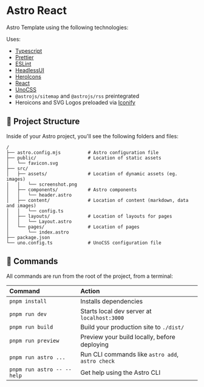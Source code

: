 # Astro React

Astro Template using the following technologies:

Uses:

- [Typescript](https://www.typescriptlang.org/)
- [Prettier](https://prettier.io/)
- [ESLint](https://eslint.org/)
- [HeadlessUI](https://headlessui.com)
- [HeroIcons](https://heroicons.com)
- [React](https://react.dev)
- [UnoCSS](https://unocss.dev/)
- `@astrojs/sitemap` and `@astrojs/rss` preintegrated
- Heroicons and SVG Logos preloaded via [Iconify](https://iconify.design/)

## 🚀 Project Structure

Inside of your Astro project, you'll see the following folders and files:

```text
/
├── astro.config.mjs          # Astro configuration file 
├── public/                   # Location of static assets
│   └── favicon.svg
├── src/
│   ├── assets/               # Location of dynamic assets (eg. images)
│   │   └── screenshot.png
│   ├── components/           # Astro components
│   │   └── header.astro
│   ├── content/              # Location of content (markdown, data and images)
│   │   └── config.ts
│   ├── layouts/              # Location of layouts for pages
│   │   └── Layout.astro
│   └── pages/                # Location of pages
│       └── index.astro
├── package.json
└── uno.config.ts             # UnoCSS configuration file
```

## 🧞 Commands

All commands are run from the root of the project, from a terminal:

| Command                   | Action                                           |
| :------------------------ | :----------------------------------------------- |
| `pnpm install`             | Installs dependencies                            |
| `pnpm run dev`             | Starts local dev server at `localhost:3000`      |
| `pnpm run build`           | Build your production site to `./dist/`          |
| `pnpm run preview`         | Preview your build locally, before deploying     |
| `pnpm run astro ...`       | Run CLI commands like `astro add`, `astro check` |
| `pnpm run astro -- --help` | Get help using the Astro CLI                     |
